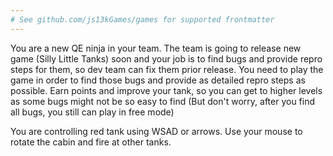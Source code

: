 ```yaml
---
# See github.com/js13kGames/games for supported frontmatter
---
```

You are a new QE ninja in your team. The team is going to release new game (Silly Little Tanks) soon and your job is to find bugs and provide repro steps for them, so dev team can fix them prior release. You need to play the game in order to find those bugs and provide as detailed repro steps as possible. Earn points and improve your tank, so you can get to higher levels as some bugs might not be so easy to find (But don't worry, after you find all bugs, you still can play in free mode)

You are controlling red tank using WSAD or arrows. Use your mouse to rotate the cabin and fire at other tanks.